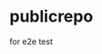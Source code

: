# publicrepo
for e2e test


































































































































































































































































































































































































































































































































































































































































































































































































































































































































